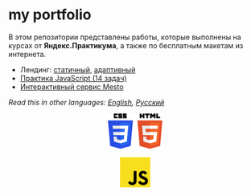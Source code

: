 # my portfolio
В этом репозитории представлены работы, которые выполнены на курсах от **Яндекс.Практикума**, а также по бесплатным макетам из интернета.

* Лендинг: [статичный](../../tree/master/static-landing), [адаптивный](../../tree/master/adaptive-landing)
* [Практика JavaScript (14 задач)](../../tree/master/js-training)
* [Интерактивный сервис Mesto](../../tree/master/mesto-service)

*Read this in other languages: [English](README.md), [Русский](README.ru.md)*

<p align="center">
  <a href="https://github.com/quis0/my-portfolio/tree/master/sprint-4">
    <img src="https://github.com/quis0/my-portfolio/blob/master/images/CSS3HTML5-logo.svg" alt="" height="70px">
  </a>
</p>
<p align="center">
  <a href="https://github.com/quis0/my-portfolio/tree/master/sprint-8">
    <img src="https://github.com/quis0/my-portfolio/blob/master/images/JS-logo.svg" alt="" width="60px" height="60px">
  </a>
</p>

